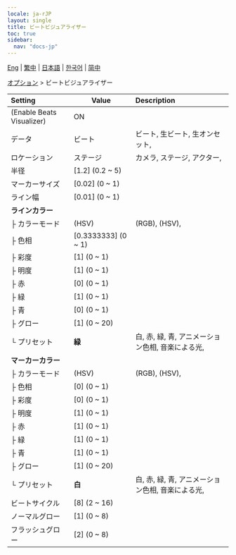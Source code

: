 ```yaml
---
locale: ja-rJP
layout: single
title: ビートビジュアライザー
toc: true
sidebar:
  nav: "docs-jp"
---
```

[Eng](/dancexr/menu/2025.4/stage/beats_visualizer) | [繁中](/tw/dancexr/menu/2025.4/stage/beats_visualizer) | [日本語](/jp/dancexr/menu/2025.4/stage/beats_visualizer) | [한국어](/kr/dancexr/menu/2025.4/stage/beats_visualizer) | [简中](/zh/dancexr/menu/2025.4/stage/beats_visualizer)

[オプション](../menu#オプション) > ビートビジュアライザー



| Setting | Value | Description |
| :--- | --- | :--- |
| (Enable Beats Visualizer) | ON | 
| データ | ビート | ビート, 生ビート, 生オンセット, 
| ロケーション | ステージ | カメラ, ステージ, アクター, 
| 半径 | [1.2] (0.2 ~ 5) | 
| マーカーサイズ | [0.02] (0 ~ 1) | 
| ライン幅 | [0.01] (0 ~ 1) | 
| **ラインカラー** | | 
| ├ カラーモード | (HSV) | (RGB), (HSV), 
| ├ 色相 | [0.3333333] (0 ~ 1) | 
| ├ 彩度 | [1] (0 ~ 1) | 
| ├ 明度 | [1] (0 ~ 1) | 
| ├ 赤 | [0] (0 ~ 1) | 
| ├ 緑 | [1] (0 ~ 1) | 
| ├ 青 | [0] (0 ~ 1) | 
| ├ グロー | [1] (0 ~ 20) | 
| └ プリセット | **緑** | 白, 赤, 緑, 青, アニメーション色相, 音楽による光,  |
| **マーカーカラー** | | 
| ├ カラーモード | (HSV) | (RGB), (HSV), 
| ├ 色相 | [0] (0 ~ 1) | 
| ├ 彩度 | [0] (0 ~ 1) | 
| ├ 明度 | [1] (0 ~ 1) | 
| ├ 赤 | [1] (0 ~ 1) | 
| ├ 緑 | [1] (0 ~ 1) | 
| ├ 青 | [1] (0 ~ 1) | 
| ├ グロー | [1] (0 ~ 20) | 
| └ プリセット | **白** | 白, 赤, 緑, 青, アニメーション色相, 音楽による光,  |
| ビートサイクル | [8] (2 ~ 16) | 
| ノーマルグロー | [1] (0 ~ 8) | 
| フラッシュグロー | [2] (0 ~ 8) | 
